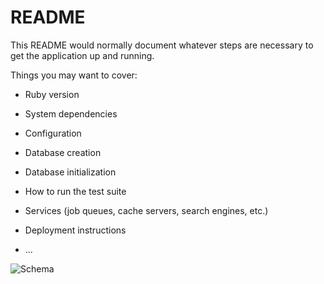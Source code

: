 # README

This README would normally document whatever steps are necessary to get the
application up and running.

Things you may want to cover:

* Ruby version

* System dependencies

* Configuration

* Database creation

* Database initialization

* How to run the test suite

* Services (job queues, cache servers, search engines, etc.)

* Deployment instructions

* ...

![Schema](https://user-images.githubusercontent.com/44381885/187950272-e4efad4f-9964-4c11-a066-d46da2591846.png)
